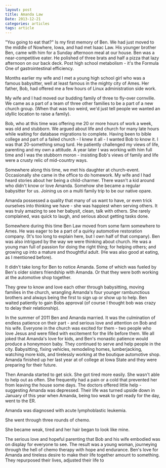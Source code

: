 ```yaml
---
layout: post
title: Amanda Law
Date: 2013-12-21
categories: articles
tags: article
--- 
```


"You going to eat that?" Is  my first memory of Ben. We had just moved to the middle of Nowhere, Iowa, and had met Isaac Law. His younger brother Ben, came with him for a Sunday afternoon meal at our house. Ben was a near-competitive eater. He polished of three brats and half a pizza that lazy afternoon on our back deck. Post high school metabolism - it's the Formula One of gastrointestinal efficiency.

Months earlier my wife and I met a young high school girl who was a famous babysitter, well at least famous in the mighty city of Ames. Her father, Bob, had offered me  a few hours of Linux administration side work.

My wife and I had moved our budding family of three to fly-over cornville. We came as a part of a team of three other families to be a part of a new church group. (When that was too weird, we'd just tell people we wanted an idyllic location to raise a family).

Bob, who at this time was offering me 20 or more hours of work a week, was old and stubborn. We argued about life and church for many late hours while waiting for database migrations to complete. Having been to bible college and part of a failed church - I knew it all - I wanted Bob to know it. I was that 20-something smug turd. He patiently challenged my views of life, parenting and my own a attitude. A year later I was working with him full time and I was the stubborn moron - insisting Bob's views of family and life were a crusty relic of mid-country ways.

Somewhere along this time, we met his daughter at church-event. Occasionally she came in the office to do homework. My wife and I  had heard stories about her being a child-charmer. There wasn't a kid around who didn't know or love Amanda. Somehow she became a regular babysitter for us. Joining us on a multi family trip to be our native opare.

Amanda possessed a quality that many of us want to have, or even  trick ourselves into thinking we have - she was happiest when serving others. It was truly amazing to see her babysit, clean, talk with others. She rarely complained, was quick to laugh,  and serious about getting tasks done.

Somewhere during this time Ben Law moved from some farm somewhere to Ames. He was eager to be a part of a quirky automotive restoration company. (It's too long to explain here, but I own half of that company). Ben was also intrigued by the way we were thinking about church. He was a young man full of passion for doing the right thing; for helping others; and growing up into a mature and thoughtful adult. (He was also good at eating, as I mentioned before).

It didn't take long for Ben to notice Amanda. Some of which was fueled by Ben's older sisters friendship with Amanda. Or that they were both working at the automotive shop together.

They grew to know and love each other through babysitting, moving families in the church, wrangling Amanda's four younger rambunctious brothers and always being the first to sign up or show up to help. Ben waited patiently to gain Bobs approval (of course I thought bob was crazy to delay their relationship).

In the summer of 2011 Ben and Amanda married. It was the culmination of endless patience on their part - and serious love and attention on Bob and his wife. Everyone in the church was excited for them - two people who love Jesus and were filled with excitement for the life before them. We all joked that Amanda's love for kids, and Ben's monastic patience would produce a honeymoon baby. They continued to serve and help people in the city. Babysitting, fixing vehicles, remodeling homes, lumberjacking, watching more kids, and tirelessly working at the boutique automotive shop. Amanda finished up her last year at of college at Iowa State and they were preparing for their future.

Then Amanda started to get sick. She got tired more easily. She wasn't able to help out as often. She frequently had a pain or a cold that prevented her from leaving the house some days. The doctors offered little help - suggesting Amanda was depressed. Their life was turned upside down in January of this year when Amanda, being too weak to get ready for the day, went to the ER.

Amanda was diagnosed with acute lymphoblastic leukemia.

She went through three rounds of chemo.

She became weak, tired and her hair began to look like mine.

The serious love and hopeful parenting that Bob and his wife embodied was on display for everyone to see. The result was a young woman, journeying through the hell of chemo therapy with hope and endurance. Ben's love for Amanda and tireless desire to make their life together amount to something. They repurposed their lives, adjusted their life to 